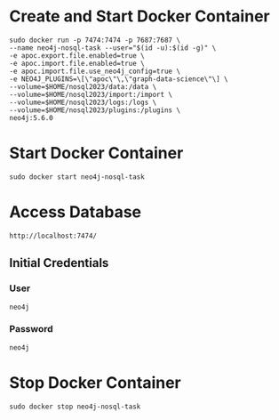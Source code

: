 # Create and Start Docker Container

```
sudo docker run -p 7474:7474 -p 7687:7687 \
--name neo4j-nosql-task --user="$(id -u):$(id -g)" \
-e apoc.export.file.enabled=true \
-e apoc.import.file.enabled=true \
-e apoc.import.file.use_neo4j_config=true \
-e NEO4J_PLUGINS=\[\"apoc\"\,\"graph-data-science\"\] \
--volume=$HOME/nosql2023/data:/data \
--volume=$HOME/nosql2023/import:/import \
--volume=$HOME/nosql2023/logs:/logs \
--volume=$HOME/nosql2023/plugins:/plugins \
neo4j:5.6.0
```

# Start Docker Container
```
sudo docker start neo4j-nosql-task
```

# Access Database
```
http://localhost:7474/
```

## Initial Credentials
### User
```
neo4j
```
### Password
```
neo4j
```

# Stop Docker Container
```
sudo docker stop neo4j-nosql-task
```
